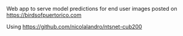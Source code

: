 Web app to serve model predictions for end user images posted on
<https://birdsofpuertorico.com>

Using <https://github.com/nicolalandro/ntsnet-cub200>
